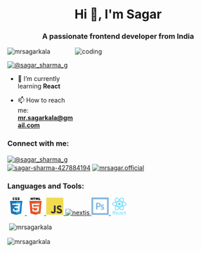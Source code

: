 <h1 align="center">Hi 👋, I'm Sagar</h1>
<h3 align="center">A passionate frontend developer from India</h3>

<img align="right" alt="coding" width="350" height="250" src="https://camo.githubusercontent.com/5ddf73ad3a205111cf8c686f687fc216c2946a75005718c8da5b837ad9de78c9/68747470733a2f2f7468756d62732e6766796361742e636f6d2f4576696c4e657874446576696c666973682d736d616c6c2e676966">

<p align="left"> <img src="https://komarev.com/ghpvc/?username=mrsagarkala&label=Profile%20views&color=0e75b6&style=flat" alt="mrsagarkala" /> </p>

<p align="left"> <a href="https://twitter.com/@sagar_sharma_g" target="blank"><img src="https://img.shields.io/twitter/follow/@sagar_sharma_g?logo=twitter&style=for-the-badge" alt="@sagar_sharma_g" /></a> </p>

- 🌱 I’m currently learning **React**

- 📫 How to reach me: **mr.sagarkala@gmail.com**

<h3 align="left">Connect with me:</h3>
<p align="left">
<a href="https://twitter.com/@sagar_sharma_g" target="blank"><img align="center" src="https://raw.githubusercontent.com/rahuldkjain/github-profile-readme-generator/master/src/images/icons/Social/twitter.svg" alt="@sagar_sharma_g" height="30" width="40" /></a>
<a href="https://linkedin.com/in/sagar-sharma-427884194" target="blank"><img align="center" src="https://raw.githubusercontent.com/rahuldkjain/github-profile-readme-generator/master/src/images/icons/Social/linked-in-alt.svg" alt="sagar-sharma-427884194" height="30" width="40" /></a>
<a href="https://instagram.com/mrsagar.official" target="blank"><img align="center" src="https://raw.githubusercontent.com/rahuldkjain/github-profile-readme-generator/master/src/images/icons/Social/instagram.svg" alt="mrsagar.official" height="30" width="40" /></a>
</p>

<h3 align="left">Languages and Tools:</h3>
<p align="left"> <a href="https://www.w3schools.com/css/" target="_blank" rel="noreferrer"> <img src="https://raw.githubusercontent.com/devicons/devicon/master/icons/css3/css3-original-wordmark.svg" alt="css3" width="40" height="40"/> </a> <a href="https://www.w3.org/html/" target="_blank" rel="noreferrer"> <img src="https://raw.githubusercontent.com/devicons/devicon/master/icons/html5/html5-original-wordmark.svg" alt="html5" width="40" height="40"/> </a> <a href="https://developer.mozilla.org/en-US/docs/Web/JavaScript" target="_blank" rel="noreferrer"> <img src="https://raw.githubusercontent.com/devicons/devicon/master/icons/javascript/javascript-original.svg" alt="javascript" width="40" height="40"/> </a> <a href="https://nextjs.org/" target="_blank" rel="noreferrer"> <img src="https://cdn.worldvectorlogo.com/logos/nextjs-2.svg" alt="nextjs" width="40" height="40"/> </a> <a href="https://www.photoshop.com/en" target="_blank" rel="noreferrer"> <img src="https://raw.githubusercontent.com/devicons/devicon/master/icons/photoshop/photoshop-line.svg" alt="photoshop" width="40" height="40"/> </a> <a href="https://reactjs.org/" target="_blank" rel="noreferrer"> <img src="https://raw.githubusercontent.com/devicons/devicon/master/icons/react/react-original-wordmark.svg" alt="react" width="40" height="40"/> </a> </p>



<p>&nbsp;<img align="center" src="https://github-readme-stats.vercel.app/api?username=mrsagarkala&show_icons=true&locale=en" alt="mrsagarkala" /></p>

<p><img align="center" src="https://github-readme-streak-stats.herokuapp.com/?user=mrsagarkala" alt="mrsagarkala" /></p>
